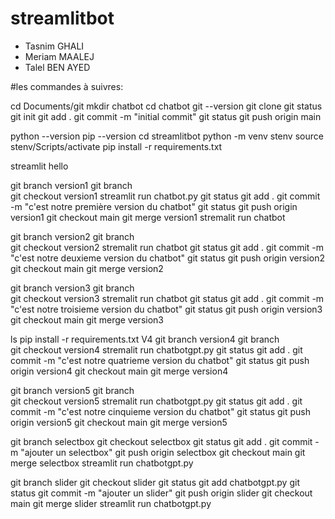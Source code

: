 # streamlitbot
* Tasnim GHALI
* Meriam MAALEJ
* Talel BEN AYED

#les commandes à suivres:

cd Documents/git
mkdir chatbot
cd chatbot
git --version
git clone 
git status
git init
git add .
git commit -m "initial commit"
git status
git push origin main

python --version
pip --version
cd streamlitbot
python -m venv stenv
source stenv/Scripts/activate 
pip install -r requirements.txt

streamlit hello 

git branch version1
git branch   
git checkout version1 
streamlit run chatbot.py
git status
git add .
git commit -m "c'est notre première version du chatbot"
git status
git push origin version1
git checkout main
git merge version1
stremalit run chatbot


git branch version2
git branch   
git checkout version2
stremalit run chatbot
git status
git add .
git commit -m "c'est notre deuxieme version du chatbot"
git status
git push origin version2
git checkout main
git merge version2
 
git branch version3
git branch   
git checkout version3
stremalit run chatbot
git status
git add .
git commit -m "c'est notre troisieme version du chatbot"
git status
git push origin version3
git checkout main
git merge version3

ls
pip install -r requirements.txt
V4
git branch version4
git branch   
git checkout version4
stremalit run chatbotgpt.py
git status
git add .
git commit -m "c'est notre quatrieme version du chatbot"
git status
git push origin version4
git checkout main
git merge version4

git branch version5
git branch   
git checkout version5
stremalit run chatbotgpt.py
git status
git add .
git commit -m "c'est notre cinquieme version du chatbot"
git status
git push origin version5
git checkout main
git merge version5

git branch selectbox
git checkout selectbox
git status
git add .
git commit -m "ajouter un selectbox"
git push origin selectbox
git checkout main 
git merge selectbox
streamlit run chatbotgpt.py 

git branch slider
git checkout slider
git status
git add chatbotgpt.py
git status
git commit -m "ajouter un slider"
git push origin slider
git checkout main 
git merge slider
streamlit run chatbotgpt.py

